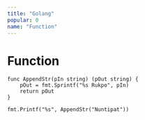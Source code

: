 ```yaml
---
title: "Golang"
popular: 0
name: "Function"
---
```


# Function

```
func AppendStr(pIn string) (pOut string) {
	pOut = fmt.Sprintf("%s Rukpo", pIn)
	return pOut
}
```

```
fmt.Printf("%s", AppendStr("Nuntipat"))
```
